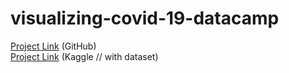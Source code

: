 # visualizing-covid-19-datacamp

[Project Link](https://github.com/sharma-vasundhara/visualizing-covid-19-datacamp/blob/main/visualizing-covid-19.md) (GitHub) \
[Project Link](https://www.kaggle.com/sharmavasundhara/visualizing-covid-19) (Kaggle // with dataset)
